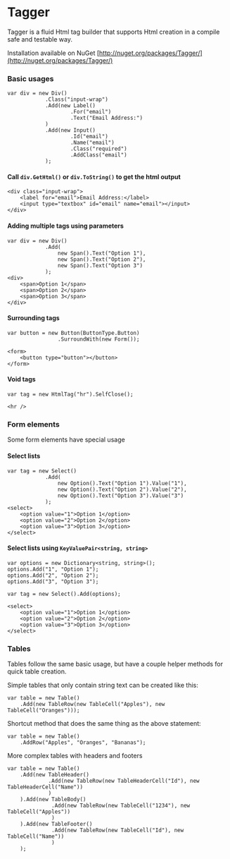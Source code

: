 Tagger
===============================================================

Tagger is a fluid Html tag builder that supports Html creation in a compile safe and testable way.

Installation available on NuGet [http://nuget.org/packages/Tagger/](http://nuget.org/packages/Tagger/)

### Basic usages

	var div = new Div()
				.Class("input-wrap")
				.Add(new Label()
						.For("email")
						.Text("Email Address:")
				)
				.Add(new Input()
						.Id("email")
						.Name("email")
						.Class("required")
						.AddClass("email")
				);

#### Call `div.GetHtml()` or `div.ToString()` to get the html output

	<div class="input-wrap">
		<label for="email">Email Address:</label>
		<input type="textbox" id="email" name="email"></input>
	</div>

#### Adding multiple tags using parameters

	var div = new Div()
				.Add(
					new Span().Text("Option 1"),
					new Span().Text("Option 2"),
					new Span().Text("Option 3")
				);
	<div>
		<span>Option 1</span>
		<span>Option 2</span>
		<span>Option 3</span>
	</div>

#### Surrounding tags

	var button = new Button(ButtonType.Button)
					.SurroundWith(new Form());

	<form>
		<button type="button"></button>
	</form>
					
#### Void tags

	var tag = new HtmlTag("hr").SelfClose();

	<hr />

### Form elements

Some form elements have special usage

#### Select lists

	var tag = new Select()
				.Add(
					new Option().Text("Option 1").Value("1"),
					new Option().Text("Option 2").Value("2"),
					new Option().Text("Option 3").Value("3")
				);
	<select>
		<option value="1">Option 1</option>
		<option value="2">Option 2</option>
		<option value="3">Option 3</option>
	</select>

#### Select lists using `KeyValuePair<string, string>`

	var options = new Dictionary<string, string>();
	options.Add("1", "Option 1");
	options.Add("2", "Option 2");
	options.Add("3", "Option 3");

	var tag = new Select().Add(options);

	<select>
		<option value="1">Option 1</option>
		<option value="2">Option 2</option>
		<option value="3">Option 3</option>
	</select>

### Tables

Tables follow the same basic usage, but have a couple helper methods for quick table creation.

Simple tables that only contain string text can be created like this:

	var table = new Table()
        .Add(new TableRow(new TableCell("Apples"), new TableCell("Oranges")));

Shortcut method that does the same thing as the above statement:

	var table = new Table()
        .AddRow("Apples", "Oranges", "Bananas");

More complex tables with headers and footers

	var table = new Table()
        .Add(new TableHeader()
                 .Add(new TableRow(new TableHeaderCell("Id"), new TableHeaderCell("Name"))
                 )
        ).Add(new TableBody()
                  .Add(new TableRow(new TableCell("1234"), new TableCell("Apples"))
                  )
        ).Add(new TableFooter()
                  .Add(new TableRow(new TableCell("Id"), new TableCell("Name"))
                  )
        );